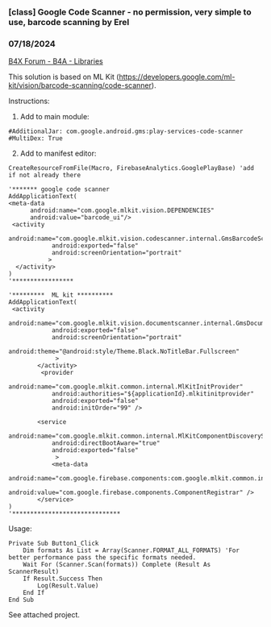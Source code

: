 ### [class] Google Code Scanner - no permission, very simple to use, barcode scanning by Erel
### 07/18/2024
[B4X Forum - B4A - Libraries](https://www.b4x.com/android/forum/threads/160725/)

This solution is based on ML Kit (<https://developers.google.com/ml-kit/vision/barcode-scanning/code-scanner>).  
  
Instructions:  
1. Add to main module:  

```B4X
#AdditionalJar: com.google.android.gms:play-services-code-scanner  
#MultiDex: True
```

  
2. Add to manifest editor:  

```B4X
CreateResourceFromFile(Macro, FirebaseAnalytics.GooglePlayBase) 'add if not already there  
  
'******* google code scanner  
AddApplicationText(  
<meta-data  
      android:name="com.google.mlkit.vision.DEPENDENCIES"  
      android:value="barcode_ui"/>  
 <activity  
            android:name="com.google.mlkit.vision.codescanner.internal.GmsBarcodeScanningDelegateActivity"  
            android:exported="false"  
            android:screenOrientation="portrait"  
           >  
  </activity>  
)  
'*****************  
  
'*********  ML kit **********  
AddApplicationText(  
 <activity  
            android:name="com.google.mlkit.vision.documentscanner.internal.GmsDocumentScanningDelegateActivity"  
            android:exported="false"  
            android:screenOrientation="portrait"  
            android:theme="@android:style/Theme.Black.NoTitleBar.Fullscreen"  
             >  
        </activity>  
         <provider  
            android:name="com.google.mlkit.common.internal.MlKitInitProvider"  
            android:authorities="${applicationId}.mlkitinitprovider"  
            android:exported="false"  
            android:initOrder="99" />  
  
        <service  
            android:name="com.google.mlkit.common.internal.MlKitComponentDiscoveryService"  
            android:directBootAware="true"  
            android:exported="false"  
             >  
            <meta-data  
                android:name="com.google.firebase.components:com.google.mlkit.common.internal.CommonComponentRegistrar"  
                android:value="com.google.firebase.components.ComponentRegistrar" />  
        </service>  
)  
'******************************
```

  
  
Usage:  

```B4X
Private Sub Button1_Click  
    Dim formats As List = Array(Scanner.FORMAT_ALL_FORMATS) 'For better performance pass the specific formats needed.  
    Wait For (Scanner.Scan(formats)) Complete (Result As ScannerResult)  
    If Result.Success Then  
        Log(Result.Value)  
    End If  
End Sub
```

  
  
See attached project.